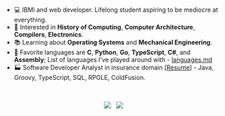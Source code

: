 - 💻 IBMi and web developer. Lifelong student aspiring to be mediocre at everything.
- 🧮 Interested in **History of Computing**, **Computer Architecture**, **Compilers**, **Electronics**.
- 📚 Learning about **Operating Systems** and **Mechanical Engineering**.
- 📜 Favorite languages are **C**, **Python**, **Go**, **TypeScript**, **C#**, and **Assembly**; List of languages I've played around with - [languages.md](https://gist.github.com/barrettotte/d28a7eb7d1cfd086448c28dcd0d72828)
- 🏭 Software Developer Analyst in insurance domain [[Resume](https://github.com/barrettotte/Resume/blob/master/barrettotte-resume.pdf)] - Java, Groovy, TypeScript, SQL, RPGLE, ColdFusion.

<br>

<p align="center">
  <img align="center" src="https://github-readme-stats.vercel.app/api?username=barrettotte&count_private=true&show_icons=true&theme=dark&include_all_commits=true&hide_rank=true"/>
  &nbsp;
  <img align="center" src="https://github-readme-stats.vercel.app/api/top-langs/?username=barrettotte&theme=dark&layout=compact&hide=jupyter%20notebook,ANTLR,JSON,Markdown&langs_count=10"/>
</p>
